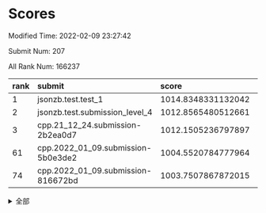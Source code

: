# Scores

Modified Time: 2022-02-09 23:27:42

Submit Num: 207

All Rank Num: 166237

| rank |               submit               |       score        |       sigma        | pk_num |
| :--- | :--------------------------------- | :----------------- | :----------------- | :----- |
| 1    | jsonzb.test.test_1                 | 1014.8348331132042 | 0.850986904840488  | 3215   |
| 2    | jsonzb.test.submission_level_4     | 1012.8565480512661 | 0.7916023703717576 | 3213   |
| 3    | cpp.21_12_24.submission-2b2ea0d7   | 1012.1505236797897 | 0.803235944768171  | 3213   |
| 61   | cpp.2022_01_09.submission-5b0e3de2 | 1004.5520784777964 | 0.7151822494918136 | 3212   |
| 74   | cpp.2022_01_09.submission-816672bd | 1003.7507867872015 | 0.7180035627091523 | 3214   |


<details>
<summary>全部</summary>

| rank |                 submit                 |       score        |       sigma        | pk_num |
| :--- | :------------------------------------- | :----------------- | :----------------- | :----- |
| 1    | jsonzb.test.test_1                     | 1014.8348331132042 | 0.850986904840488  | 3215   |
| 2    | jsonzb.test.submission_level_4         | 1012.8565480512661 | 0.7916023703717576 | 3213   |
| 3    | cpp.21_12_24.submission-2b2ea0d7       | 1012.1505236797897 | 0.803235944768171  | 3213   |
| 4    | gobigger.level_3.submission_level_3_46 | 1011.7831849323607 | 0.7779336898509351 | 3211   |
| 5    | gobigger.level_3.submission_level_3_7  | 1011.4017030177062 | 0.7928016196281961 | 3213   |
| 6    | gobigger.level_3.submission_level_3_19 | 1011.2745445017923 | 0.8064349943239795 | 3215   |
| 7    | gobigger.level_3.submission_level_3_41 | 1011.229172659941  | 0.7644799723108302 | 3211   |
| 8    | gobigger.level_3.submission_level_3_28 | 1011.1590131663938 | 0.7802852469359058 | 3209   |
| 9    | gobigger.level_3.submission_level_3_32 | 1011.0722675694102 | 0.7763924512885089 | 3215   |
| 10   | gobigger.level_3.submission_level_3_22 | 1010.9338065170076 | 0.7652533602971512 | 3214   |
| 11   | gobigger.level_3.submission_level_3_36 | 1010.9121706278299 | 0.7700963023720307 | 3209   |
| 12   | gobigger.level_3.submission_level_3_0  | 1010.8545719164504 | 0.7741434316612118 | 3210   |
| 13   | gobigger.level_3.submission_level_3_26 | 1010.7321576663073 | 0.7744992094826725 | 3216   |
| 14   | gobigger.level_3.submission_level_3_31 | 1010.6799234081094 | 0.7680523214962518 | 3211   |
| 15   | gobigger.level_3.submission_level_3_11 | 1010.5268642295838 | 0.7624057746945888 | 3210   |
| 16   | gobigger.level_3.submission_level_3_24 | 1010.4200321299628 | 0.7577973971405928 | 3215   |
| 17   | gobigger.level_3.submission_level_3_43 | 1010.3283115663634 | 0.7597365038446778 | 3217   |
| 18   | gobigger.level_3.submission_level_3_8  | 1010.2622575402185 | 0.755896504071675  | 3210   |
| 19   | gobigger.level_3.submission_level_3_1  | 1010.2405987292385 | 0.7561628251650191 | 3216   |
| 20   | gobigger.level_3.submission_level_3_34 | 1010.2254443553884 | 0.7441496272384132 | 3214   |
| 21   | gobigger.level_3.submission_level_3_42 | 1010.1549624501516 | 0.7718979301079518 | 3210   |
| 22   | gobigger.level_3.submission_level_3_29 | 1010.0938441005339 | 0.7708759429529515 | 3212   |
| 23   | gobigger.level_3.submission_level_3_12 | 1010.0701253309201 | 0.7663106034760546 | 3210   |
| 24   | gobigger.level_3.submission_level_3_48 | 1010.0619965673184 | 0.7741286962586501 | 3214   |
| 25   | gobigger.level_3.submission_level_3_15 | 1010.0461427981987 | 0.7662232146006446 | 3214   |
| 26   | gobigger.level_3.submission_level_3_39 | 1010.0121095638251 | 0.7651961535791735 | 3213   |
| 27   | gobigger.level_3.submission_level_3_47 | 1009.9864862087179 | 0.7413733929926584 | 3205   |
| 28   | gobigger.level_3.submission_level_3_6  | 1009.9737146738868 | 0.7574601916985414 | 3210   |
| 29   | gobigger.level_3.submission_level_3_35 | 1009.9513091048867 | 0.7528856774792149 | 3210   |
| 30   | gobigger.level_3.submission_level_3_40 | 1009.9140396514097 | 0.7540708221363507 | 3214   |
| 31   | gobigger.level_3.submission_level_3_10 | 1009.889784193187  | 0.7734546200539388 | 3217   |
| 32   | gobigger.level_3.submission_level_3_37 | 1009.8721698187801 | 0.7690879161185367 | 3215   |
| 33   | gobigger.level_3.submission_level_3_5  | 1009.7952157167716 | 0.7482421350356708 | 3211   |
| 34   | gobigger.level_3.submission_level_3_30 | 1009.7923018830197 | 0.7716648882874912 | 3213   |
| 35   | gobigger.level_3.submission_level_3_2  | 1009.7766048075886 | 0.7491635918923963 | 3210   |
| 36   | gobigger.level_3.submission_level_3_27 | 1009.7515109718125 | 0.7675733484264031 | 3206   |
| 37   | gobigger.level_3.submission_level_3_23 | 1009.7344421138084 | 0.7494268012324108 | 3211   |
| 38   | gobigger.level_3.submission_level_3_21 | 1009.7025437188776 | 0.748884186620462  | 3213   |
| 39   | gobigger.level_3.submission_level_3_38 | 1009.6885504710393 | 0.7553826397338299 | 3208   |
| 40   | gobigger.level_3.submission_level_3_9  | 1009.5851671641863 | 0.7357900077397311 | 3213   |
| 41   | gobigger.level_3.submission_level_3_20 | 1009.5784951713446 | 0.7702808531078911 | 3211   |
| 42   | gobigger.level_3.submission_level_3_45 | 1009.488846990397  | 0.7170910435494803 | 3213   |
| 43   | gobigger.level_3.submission_level_3_16 | 1009.3875030545402 | 0.7701609490350266 | 3209   |
| 44   | gobigger.level_3.submission_level_3_18 | 1009.2183452992498 | 0.7616361508796428 | 3215   |
| 45   | gobigger.level_3.submission_level_3_3  | 1009.2047592765314 | 0.74299506422597   | 3209   |
| 46   | gobigger.level_3.submission_level_3_14 | 1009.1901361515706 | 0.7635315739611119 | 3215   |
| 47   | gobigger.level_3.submission_level_3_17 | 1009.1142612815023 | 0.76191094438589   | 3212   |
| 48   | gobigger.level_3.submission_level_3_44 | 1008.8629423008531 | 0.7532475963272321 | 3211   |
| 49   | gobigger.level_3.submission_level_3_4  | 1008.8495982922814 | 0.7471635283212306 | 3217   |
| 50   | gobigger.level_3.submission_level_3_33 | 1008.8064804805452 | 0.7451564524087374 | 3211   |
| 51   | gobigger.level_3.submission_level_3_25 | 1008.7759780026986 | 0.762729211722486  | 3206   |
| 52   | gobigger.level_3.submission_level_3_13 | 1008.523926858163  | 0.7415960520616199 | 3210   |
| 53   | gobigger.level_3.submission_level_3_49 | 1008.4186085008645 | 0.7427218686045217 | 3217   |
| 54   | gobigger.level_1.submission_level_1_1  | 1005.336103331739  | 0.7104349948819971 | 3214   |
| 55   | gobigger.level_1.submission_level_1_19 | 1005.0467067331326 | 0.7219815049623013 | 3215   |
| 56   | gobigger.level_1.submission_level_1_31 | 1004.842456586961  | 0.721288812638234  | 3214   |
| 57   | gobigger.level_1.submission_level_1_17 | 1004.7899031140147 | 0.7147489777000557 | 3215   |
| 58   | gobigger.level_1.submission_level_1_36 | 1004.7184309562417 | 0.7214670323217528 | 3211   |
| 59   | gobigger.level_1.submission_level_1_18 | 1004.7129869239133 | 0.7239330876792532 | 3213   |
| 60   | gobigger.level_1.submission_level_1_38 | 1004.6316352790353 | 0.7139257809730792 | 3215   |
| 61   | cpp.2022_01_09.submission-5b0e3de2     | 1004.5520784777964 | 0.7151822494918136 | 3212   |
| 62   | gobigger.level_1.submission_level_1_49 | 1004.5199472151561 | 0.7213354287912328 | 3215   |
| 63   | gobigger.level_1.submission_level_1_41 | 1004.3299268460772 | 0.7145707123939105 | 3214   |
| 64   | gobigger.level_1.submission_level_1_33 | 1004.2942882472087 | 0.7176066262940329 | 3211   |
| 65   | gobigger.level_1.submission_level_1_48 | 1004.2578932032645 | 0.7175648829749063 | 3216   |
| 66   | gobigger.level_1.submission_level_1_7  | 1004.1966299749212 | 0.7260843647963251 | 3213   |
| 67   | gobigger.level_1.submission_level_1_26 | 1004.1955759588767 | 0.7159405684219903 | 3215   |
| 68   | gobigger.level_1.submission_level_1_21 | 1004.1804939843081 | 0.7199282596789901 | 3215   |
| 69   | gobigger.level_1.submission_level_1_23 | 1004.0757817471147 | 0.7074566335482999 | 3216   |
| 70   | gobigger.level_1.submission_level_1_28 | 1004.0270622456078 | 0.7229485473862771 | 3215   |
| 71   | gobigger.level_1.submission_level_1_46 | 1003.9243781922092 | 0.7207304495197505 | 3217   |
| 72   | gobigger.level_1.submission_level_1_4  | 1003.8555321466772 | 0.7275743870532212 | 3213   |
| 73   | gobigger.level_1.submission_level_1_10 | 1003.7991201577289 | 0.7192347876124046 | 3218   |
| 74   | cpp.2022_01_09.submission-816672bd     | 1003.7507867872015 | 0.7180035627091523 | 3214   |
| 75   | gobigger.level_1.submission_level_1_20 | 1003.6832050795878 | 0.7256473993954256 | 3215   |
| 76   | gobigger.level_1.submission_level_1_43 | 1003.6400967039366 | 0.7255516037081609 | 3212   |
| 77   | gobigger.level_1.submission_level_1_29 | 1003.6356006536973 | 0.7177765799953345 | 3204   |
| 78   | gobigger.level_1.submission_level_1_16 | 1003.5903533004143 | 0.7107543298864953 | 3214   |
| 79   | gobigger.level_1.submission_level_1_8  | 1003.4510795356138 | 0.712849743937437  | 3209   |
| 80   | gobigger.level_1.submission_level_1_6  | 1003.3356247227514 | 0.7187198648965162 | 3212   |
| 81   | gobigger.level_1.submission_level_1_3  | 1003.2510775682546 | 0.7193489329082782 | 3213   |
| 82   | gobigger.level_1.submission_level_1_14 | 1003.2407003757614 | 0.717964651311746  | 3211   |
| 83   | gobigger.level_1.submission_level_1_2  | 1003.1699255101178 | 0.7034046195428723 | 3215   |
| 84   | gobigger.level_1.submission_level_1_27 | 1003.1355470063472 | 0.719842795845627  | 3211   |
| 85   | gobigger.level_1.submission_level_1_24 | 1003.1188886686756 | 0.7154536985085315 | 3216   |
| 86   | gobigger.level_1.submission_level_1_25 | 1003.0217816817378 | 0.7150686190288075 | 3211   |
| 87   | gobigger.level_1.submission_level_1_12 | 1002.9934465967502 | 0.726854390294447  | 3211   |
| 88   | gobigger.level_1.submission_level_1_35 | 1002.9851394077085 | 0.7103525029171592 | 3210   |
| 89   | gobigger.level_1.submission_level_1_39 | 1002.900083116995  | 0.7314691858438138 | 3210   |
| 90   | gobigger.level_1.submission_level_1_34 | 1002.8549951632364 | 0.7148341699078345 | 3210   |
| 91   | gobigger.level_1.submission_level_1_40 | 1002.8400043693372 | 0.722902838466635  | 3213   |
| 92   | gobigger.level_1.submission_level_1_13 | 1002.8102180327877 | 0.7043239498316897 | 3217   |
| 93   | gobigger.level_1.submission_level_1_30 | 1002.8045171783399 | 0.7257148971333135 | 3214   |
| 94   | gobigger.level_1.submission_level_1_5  | 1002.7854970562357 | 0.7221045816513759 | 3206   |
| 95   | gobigger.level_1.submission_level_1_11 | 1002.7706885456635 | 0.7182222775992562 | 3213   |
| 96   | gobigger.level_1.submission_level_1_9  | 1002.7651272082347 | 0.7122642386465948 | 3215   |
| 97   | gobigger.level_1.submission_level_1_42 | 1002.6743114244686 | 0.7162853730594473 | 3213   |
| 98   | gobigger.level_1.submission_level_1_15 | 1002.5920419033239 | 0.718582743987986  | 3212   |
| 99   | gobigger.level_1.submission_level_1_44 | 1002.3236336456206 | 0.7275056681483109 | 3212   |
| 100  | gobigger.level_1.submission_level_1_47 | 1002.1426879429141 | 0.7135088961129914 | 3209   |
| 101  | gobigger.level_1.submission_level_1_32 | 1002.1210284184966 | 0.7090311919271778 | 3211   |
| 102  | gobigger.level_1.submission_level_1_37 | 1002.0018278959454 | 0.7111090448048824 | 3213   |
| 103  | gobigger.level_1.submission_level_1_45 | 1001.9952788156654 | 0.7076712375387245 | 3213   |
| 104  | gobigger.level_1.submission_level_1_0  | 1001.8163502431784 | 0.7159950463517314 | 3215   |
| 105  | gobigger.level_1.submission_level_1_22 | 1001.1597061587331 | 0.7172822033936004 | 3213   |
| 106  | gobigger.random.submission_random_42   | 997.7707789688061  | 0.7017041396874395 | 3214   |
| 107  | gobigger.random.submission_random_27   | 997.4198616266962  | 0.7134136667468196 | 3214   |
| 108  | gobigger.random.submission_random_31   | 997.0950192321544  | 0.7166482118680295 | 3210   |
| 109  | gobigger.random.submission_random_41   | 997.0926143326209  | 0.7051415181919581 | 3214   |
| 110  | gobigger.random.submission_random_8    | 996.9676523423273  | 0.7103598387653384 | 3212   |
| 111  | gobigger.random.submission_random_11   | 996.8446946744932  | 0.7149041250521386 | 3207   |
| 112  | gobigger.random.submission_random_16   | 996.5662870439854  | 0.708510021224559  | 3210   |
| 113  | gobigger.random.submission_random_5    | 996.5341067907808  | 0.7055066882474605 | 3215   |
| 114  | gobigger.random.submission_random_30   | 996.3045657554387  | 0.7032804820544065 | 3216   |
| 115  | gobigger.random.submission_random_35   | 996.212082020596   | 0.7243215598583623 | 3211   |
| 116  | gobigger.random.submission_random_43   | 996.1896346274043  | 0.7059665637877528 | 3216   |
| 117  | gobigger.random.submission_random_0    | 996.1761271448157  | 0.7173149339563532 | 3213   |
| 118  | gobigger.random.submission_random_29   | 996.0405625899148  | 0.7116242652316281 | 3208   |
| 119  | gobigger.random.submission_random_38   | 996.0379521982175  | 0.7017553882279174 | 3208   |
| 120  | gobigger.random.submission_random_34   | 995.9669381855823  | 0.7059560652491002 | 3205   |
| 121  | gobigger.random.submission_random_39   | 995.9513300560369  | 0.7166112450481553 | 3213   |
| 122  | gobigger.random.submission_random_26   | 995.9194516444837  | 0.7087506259343551 | 3214   |
| 123  | gobigger.random.submission_random_49   | 995.9154595847216  | 0.7198851487607896 | 3209   |
| 124  | gobigger.random.submission_random_14   | 995.8765062034233  | 0.700605279331247  | 3208   |
| 125  | gobigger.random.submission_random_1    | 995.8220752656922  | 0.7076363891914064 | 3208   |
| 126  | gobigger.random.submission_random_4    | 995.8202298161534  | 0.7101601185918732 | 3214   |
| 127  | gobigger.random.submission_random_24   | 995.8134435241727  | 0.7128777468449216 | 3211   |
| 128  | gobigger.random.submission_random_12   | 995.7791862581294  | 0.7258613523503095 | 3210   |
| 129  | gobigger.random.submission_random_37   | 995.7634250756684  | 0.703110984193779  | 3216   |
| 130  | gobigger.random.submission_random_46   | 995.7568388113369  | 0.7247580760397045 | 3217   |
| 131  | gobigger.random.submission_random_32   | 995.7275156965567  | 0.7115482791811945 | 3215   |
| 132  | gobigger.random.submission_random_21   | 995.7177879741396  | 0.7210260964901055 | 3215   |
| 133  | gobigger.random.submission_random_13   | 995.6914578573057  | 0.7176484032782666 | 3214   |
| 134  | gobigger.random.submission_random_48   | 995.6876878196175  | 0.7109187301818802 | 3213   |
| 135  | gobigger.random.submission_random_36   | 995.6412390671294  | 0.712039664244937  | 3215   |
| 136  | gobigger.random.submission_random_6    | 995.6310622900698  | 0.727666250353273  | 3208   |
| 137  | gobigger.random.submission_random_23   | 995.6144301451402  | 0.7172897357546427 | 3211   |
| 138  | gobigger.random.submission_random_33   | 995.5591415222669  | 0.7093274581210414 | 3212   |
| 139  | gobigger.random.submission_random_28   | 995.5229782728671  | 0.7175500869960972 | 3209   |
| 140  | gobigger.random.submission_random_20   | 995.5063417649941  | 0.7117107938357697 | 3209   |
| 141  | gobigger.random.submission_random_25   | 995.4625533909956  | 0.7115167537550768 | 3214   |
| 142  | gobigger.random.submission_random_10   | 995.4150977733492  | 0.7173597817917023 | 3212   |
| 143  | gobigger.random.submission_random_15   | 995.3995306957603  | 0.7143429596873169 | 3213   |
| 144  | gobigger.random.submission_random_3    | 995.381987313829   | 0.718389527548061  | 3217   |
| 145  | gobigger.random.submission_random_7    | 995.2869900856238  | 0.7147448874290201 | 3206   |
| 146  | gobigger.random.submission_random_2    | 995.2509969268892  | 0.7105666247280086 | 3212   |
| 147  | gobigger.random.submission_random_40   | 995.221241199138   | 0.7228464067753926 | 3215   |
| 148  | gobigger.random.submission_random_19   | 995.0262674700368  | 0.7219817829928814 | 3216   |
| 149  | gobigger.random.submission_random_22   | 994.9441185892993  | 0.7030575425898699 | 3211   |
| 150  | gobigger.random.submission_random_44   | 994.6892524517033  | 0.7177555865051234 | 3212   |
| 151  | gobigger.random.submission_random_47   | 994.685238297622   | 0.7193283589825894 | 3212   |
| 152  | gobigger.random.submission_random_45   | 994.6814474120473  | 0.7202019280623738 | 3213   |
| 153  | gobigger.random.submission_random_9    | 994.6694329548992  | 0.7331562173411292 | 3218   |
| 154  | gobigger.random.submission_random_17   | 994.6421586577256  | 0.7142907620556219 | 3209   |
| 155  | gobigger.random.submission_random_18   | 994.4483509252585  | 0.7157154670857737 | 3207   |
| 156  | gobigger.level_2.submission_level_2_15 | 994.1178297834665  | 0.7455158350300833 | 3211   |
| 157  | gobigger.level_2.submission_level_2_0  | 993.4142658411578  | 0.7254708986815508 | 3214   |
| 158  | gobigger.level_2.submission_level_2_37 | 993.1859333890793  | 0.736749944316159  | 3209   |
| 159  | gobigger.level_2.submission_level_2_42 | 993.183514440446   | 0.7320014070497345 | 3213   |
| 160  | gobigger.level_2.submission_level_2_25 | 993.1468855395054  | 0.7460765432177473 | 3213   |
| 161  | gobigger.level_2.submission_level_2_12 | 993.0844479247793  | 0.745910203691395  | 3215   |
| 162  | gobigger.level_2.submission_level_2_22 | 992.8365668541771  | 0.7271352395996658 | 3213   |
| 163  | gobigger.level_2.submission_level_2_36 | 992.7559674155879  | 0.7453361764740185 | 3214   |
| 164  | gobigger.level_2.submission_level_2_6  | 992.7278013622184  | 0.7625434029074629 | 3208   |
| 165  | gobigger.level_2.submission_level_2_48 | 992.6611813870051  | 0.783715700683558  | 3214   |
| 166  | gobigger.level_2.submission_level_2_40 | 992.58745613644    | 0.7394059543295252 | 3217   |
| 167  | gobigger.level_2.submission_level_2_14 | 992.5609513180877  | 0.7420490966940843 | 3210   |
| 168  | gobigger.level_2.submission_level_2_46 | 992.5455467981027  | 0.7450148696310492 | 3211   |
| 169  | gobigger.level_2.submission_level_2_32 | 992.5348626330762  | 0.7475874612631591 | 3216   |
| 170  | gobigger.level_2.submission_level_2_4  | 992.5170205463725  | 0.741456047679711  | 3214   |
| 171  | gobigger.level_2.submission_level_2_30 | 992.5021122173831  | 0.7465903520753923 | 3213   |
| 172  | gobigger.level_2.submission_level_2_31 | 992.3867871830089  | 0.7375506603069479 | 3214   |
| 173  | gobigger.level_2.submission_level_2_7  | 992.371982042858   | 0.7494057763037356 | 3213   |
| 174  | gobigger.level_2.submission_level_2_13 | 992.3150298972618  | 0.7641428106348273 | 3215   |
| 175  | gobigger.level_2.submission_level_2_11 | 992.2080260982992  | 0.7488248311344837 | 3211   |
| 176  | gobigger.level_2.submission_level_2_19 | 992.1792064425831  | 0.7452000991570112 | 3216   |
| 177  | gobigger.level_2.submission_level_2_5  | 992.0977043691623  | 0.747960793380345  | 3213   |
| 178  | gobigger.level_2.submission_level_2_45 | 992.0976221751355  | 0.7558397432916847 | 3210   |
| 179  | gobigger.level_2.submission_level_2_20 | 991.91091631652    | 0.7391255768214293 | 3212   |
| 180  | gobigger.level_2.submission_level_2_17 | 991.8276793150446  | 0.7282545334235793 | 3207   |
| 181  | gobigger.level_2.submission_level_2_23 | 991.814253774346   | 0.7290998944086491 | 3207   |
| 182  | gobigger.level_2.submission_level_2_27 | 991.8073174918246  | 0.7557730271615514 | 3213   |
| 183  | gobigger.level_2.submission_level_2_26 | 991.7955075479679  | 0.7379595124156073 | 3214   |
| 184  | gobigger.level_2.submission_level_2_2  | 991.7660167273269  | 0.7462899310344657 | 3214   |
| 185  | gobigger.level_2.submission_level_2_28 | 991.7268891877085  | 0.7546402950389227 | 3214   |
| 186  | gobigger.level_2.submission_level_2_34 | 991.7210117332768  | 0.734486651463726  | 3211   |
| 187  | gobigger.level_2.submission_level_2_9  | 991.7142135651184  | 0.7454477518583311 | 3211   |
| 188  | gobigger.level_2.submission_level_2_41 | 991.7035888828431  | 0.770616909313382  | 3216   |
| 189  | gobigger.level_2.submission_level_2_29 | 991.6968273104359  | 0.7540267107163386 | 3213   |
| 190  | gobigger.level_2.submission_level_2_44 | 991.6671323095195  | 0.7767271261901318 | 3213   |
| 191  | gobigger.level_2.submission_level_2_10 | 991.5721147892606  | 0.7726060616310617 | 3209   |
| 192  | gobigger.level_2.submission_level_2_47 | 991.4580516765377  | 0.7503388565540751 | 3211   |
| 193  | gobigger.level_2.submission_level_2_35 | 991.3710048013954  | 0.7656767593163335 | 3214   |
| 194  | gobigger.level_2.submission_level_2_38 | 991.3514631389068  | 0.7439866333725155 | 3211   |
| 195  | gobigger.level_2.submission_level_2_18 | 991.3082272165426  | 0.7590592557272876 | 3211   |
| 196  | gobigger.level_2.submission_level_2_21 | 991.2004027590406  | 0.7633677569706315 | 3207   |
| 197  | gobigger.level_2.submission_level_2_39 | 991.177220434972   | 0.7490628672509635 | 3217   |
| 198  | gobigger.level_2.submission_level_2_43 | 991.1012557208833  | 0.7635867768709433 | 3207   |
| 199  | gobigger.level_2.submission_level_2_24 | 991.0742103853773  | 0.7600370655913337 | 3211   |
| 200  | gobigger.level_2.submission_level_2_1  | 990.9713332128061  | 0.7672204204747616 | 3212   |
| 201  | gobigger.level_2.submission_level_2_33 | 990.9112523428644  | 0.7505437601993734 | 3214   |
| 202  | gobigger.level_2.submission_level_2_49 | 990.721698971828   | 0.7693350216305932 | 3210   |
| 203  | gobigger.level_2.submission_level_2_16 | 990.6263278991433  | 0.7588472652945452 | 3212   |
| 204  | gobigger.level_2.submission_level_2_3  | 990.5303201167379  | 0.7634197493379942 | 3207   |
| 205  | gobigger.level_2.submission_level_2_8  | 990.0033589164143  | 0.7721729921075385 | 3214   |
| 206  | gobigger.none.submission_none_1        | 978.8610050428122  | 1.2279230450313132 | 3214   |
| 207  | gobigger.none.submission_none_0        | 977.9949871062919  | 1.220754357355561  | 3211   |

</details>